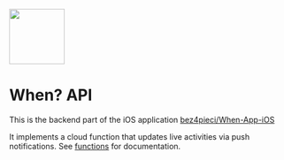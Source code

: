 <img src="https://github.com/bez4pieci/When-App-iOS/raw/main/Documentation/Icon@2x.png" width=100><br>

# When? API

This is the backend part of the iOS application [bez4pieci/When-App-iOS](https://github.com/bez4pieci/When-App-iOS)

It implements a cloud function that updates live activities via push notifications. See [functions](functions/) for documentation.
